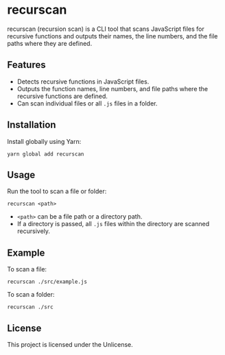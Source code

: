 # recurscan

recurscan (recursion scan) is a CLI tool that scans JavaScript files for recursive functions and outputs their names, the line numbers, and the file paths where they are defined.

## Features

- Detects recursive functions in JavaScript files.
- Outputs the function names, line numbers, and file paths where the recursive functions are defined.
- Can scan individual files or all `.js` files in a folder.

## Installation

Install globally using Yarn:

```
yarn global add recurscan
```

## Usage

Run the tool to scan a file or folder:

```
recurscan <path>
```

- `<path>` can be a file path or a directory path.
- If a directory is passed, all `.js` files within the directory are scanned recursively.

## Example

To scan a file:

```
recurscan ./src/example.js
```

To scan a folder:

```
recurscan ./src
```

## License

This project is licensed under the Unlicense.
